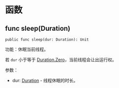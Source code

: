 # 函数

## func sleep(Duration)

```cangjie
public func sleep(dur: Duration): Unit
```

功能：休眠当前线程。

若 `dur` 小于等于 [Duration.Zero](../../time/time_package_api/time_package_structs.md#static-prop-zero)，当前线程会让出运行权。

参数：

- dur: [Duration](../../time/time_package_api/time_package_structs.md#struct-duration) - 线程休眠的时长。
